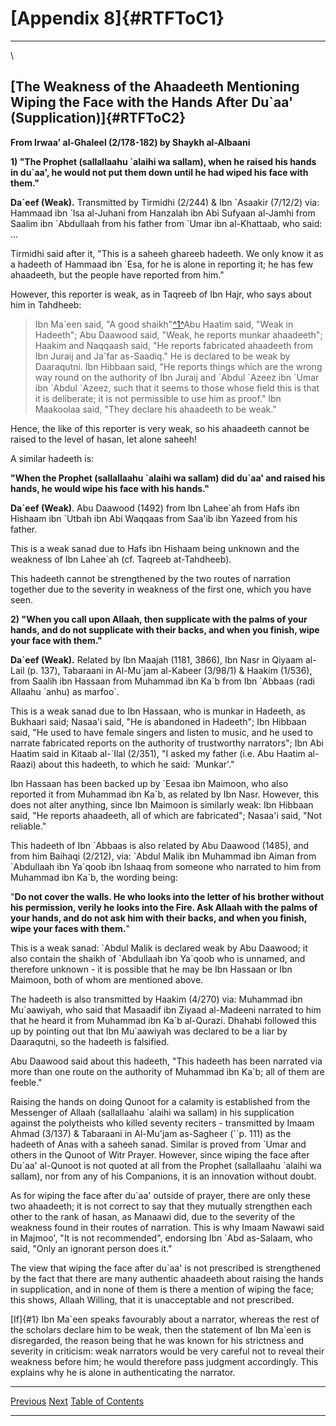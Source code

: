 [Appendix 8]{#RTFToC1}
======================

------------------------------------------------------------------------

\

[The Weakness of the Ahaadeeth Mentioning Wiping the Face with the Hands After Du\`aa\' (Supplication)]{#RTFToC2}
-----------------------------------------------------------------------------------------------------------------

**From Irwaa\' al-Ghaleel (2/178-182) by Shaykh al-Albaani**

**1) \"The Prophet (sallallaahu \`alaihi wa sallam), when he raised his
hands in du\`aa\', he would not put them down until he had wiped his
face with them.\"**

**Da\`eef (Weak).** Transmitted by Tirmidhi (2/244) & Ibn \`Asaakir
(7/12/2) via: Hammaad ibn \`Isa al-Juhani from Hanzalah ibn Abi Sufyaan
al-Jamhi from Saalim ibn \`Abdullaah from his father from \`Umar ibn
al-Khattaab, who said: ...

Tirmidhi said after it, \"This is a saheeh ghareeb hadeeth. We only know
it as a hadeeth of Hammaad ibn \`Esa, for he is alone in reporting it;
he has few ahaadeeth, but the people have reported from him.\"

However, this reporter is weak, as in Taqreeb of Ibn Hajr, who says
about him in Tahdheeb:

> Ibn Ma\`een said, \"A good
> shaikh\"[^1^](/articles/salah/17.8.html#1)Abu Haatim said, \"Weak in
> Hadeeth\"; Abu Daawood said, \"Weak, he reports munkar ahaadeeth\";
> Haakim and Naqqaash said, \"He reports fabricated ahaadeeth from Ibn
> Juraij and Ja\`far as-Saadiq.\" He is declared to be weak by
> Daaraqutni. Ibn Hibbaan said, \"He reports things which are the wrong
> way round on the authority of Ibn Juraij and \`Abdul \`Azeez ibn
> \`Umar ibn \`Abdul \`Azeez, such that it seems to those whose field
> this is that it is deliberate; it is not permissible to use him as
> proof.\" Ibn Maakoolaa said, \"They declare his ahaadeeth to be
> weak.\"

Hence, the like of this reporter is very weak, so his ahaadeeth cannot
be raised to the level of hasan, let alone saheeh!

A similar hadeeth is:

**\"When the Prophet (sallallaahu \`alaihi wa sallam) did du\`aa\' and
raised his hands, he would wipe his face with his hands.\"**

**Da\`eef (Weak)**. Abu Daawood (1492) from Ibn Lahee\`ah from Hafs ibn
Hishaam ibn \`Utbah ibn Abi Waqqaas from Saa\'ib ibn Yazeed from his
father.

This is a weak sanad due to Hafs ibn Hishaam being unknown and the
weakness of Ibn Lahee\`ah (cf. Taqreeb at-Tahdheeb).

This hadeeth cannot be strengthened by the two routes of narration
together due to the severity in weakness of the first one, which you
have seen.

**2) \"When you call upon Allaah, then supplicate with the palms of your
hands, and do not supplicate with their backs, and when you finish, wipe
your face with them.\"**

**Da\`eef (Weak).** Related by Ibn Maajah (1181, 3866), Ibn Nasr in
Qiyaam al-Lail (p. 137), Tabaraani in Al-Mu\`jam al-Kabeer (3/98/1) &
Haakim (1/536), from Saalih ibn Hassaan from Muhammad ibn Ka\`b from Ibn
\`Abbaas (radi Allaahu \`anhu) as marfoo\`.

This is a weak sanad due to Ibn Hassaan, who is munkar in Hadeeth, as
Bukhaari said; Nasaa\'i said, \"He is abandoned in Hadeeth\"; Ibn
Hibbaan said, \"He used to have female singers and listen to music, and
he used to narrate fabricated reports on the authority of trustworthy
narrators\"; Ibn Abi Haatim said in Kitaab al-\`Ilal (2/351), \"I asked
my father (i.e. Abu Haatim al-Raazi) about this hadeeth, to which he
said: \`Munkar\'.\"

Ibn Hassaan has been backed up by \`Eesaa ibn Maimoon, who also reported
it from Muhammad ibn Ka\`b, as related by Ibn Nasr. However, this does
not alter anything, since Ibn Maimoon is similarly weak: Ibn Hibbaan
said, \"He reports ahaadeeth, all of which are fabricated\"; Nasaa\'i
said, \"Not reliable.\"

This hadeeth of Ibn \`Abbaas is also related by Abu Daawood (1485), and
from him Baihaqi (2/212), via: \`Abdul Malik ibn Muhammad ibn Aiman from
\`Abdullaah ibn Ya\`qoob ibn Ishaaq from someone who narrated to him
from Muhammad ibn Ka\`b, the wording being:

\"**Do not cover the walls. He who looks into the letter of his brother
without his permission, verily he looks into the Fire. Ask Allaah with
the palms of your hands, and do not ask him with their backs, and when
you finish, wipe your faces with them.**\"

This is a weak sanad: \`Abdul Malik is declared weak by Abu Daawood; it
also contain the shaikh of \`Abdullaah ibn Ya\`qoob who is unnamed, and
therefore unknown - it is possible that he may be Ibn Hassaan or Ibn
Maimoon, both of whom are mentioned above.

The hadeeth is also transmitted by Haakim (4/270) via: Muhammad ibn
Mu\`aawiyah, who said that Masaadif ibn Ziyaad al-Madeeni narrated to
him that he heard it from Muhammad ibn Ka\`b al-Qurazi. Dhahabi followed
this up by pointing out that Ibn Mu\`aawiyah was declared to be a liar
by Daaraqutni, so the hadeeth is falsified.

Abu Daawood said about this hadeeth, \"This hadeeth has been narrated
via more than one route on the authority of Muhammad ibn Ka\`b; all of
them are feeble.\"

Raising the hands on doing Qunoot for a calamity is established from the
Messenger of Allaah (sallallaahu \`alaihi wa sallam) in his supplication
against the polytheists who killed seventy reciters - transmitted by
Imaam Ahmad (3/137) & Tabaraani in Al-Mu\'jam as-Sagheer (``p. 111) as
the hadeeth of Anas with a saheeh sanad. Similar is proved from \`Umar
and others in the Qunoot of Witr Prayer. However, since wiping the face
after Du\`aa\' al-Qunoot is not quoted at all from the Prophet
(sallallaahu \`alaihi wa sallam), nor from any of his Companions, it is
an innovation without doubt.

As for wiping the face after du\`aa\' outside of prayer, there are only
these two ahaadeeth; it is not correct to say that they mutually
strengthen each other to the rank of hasan, as Manaawi did, due to the
severity of the weakness found in their routes of narration. This is why
Imaam Nawawi said in Majmoo\', \"It is not recommended\", endorsing Ibn
\`Abd as-Salaam, who said, \"Only an ignorant person does it.\"

The view that wiping the face after du\`aa\' is not prescribed is
strengthened by the fact that there are many authentic ahaadeeth about
raising the hands in supplication, and in none of them is there a
mention of wiping the face; this shows, Allaah Willing, that it is
unacceptable and not prescribed.

[If]{#1} Ibn Ma\`een speaks favourably about a narrator, whereas the
rest of the scholars declare him to be weak, then the statement of Ibn
Ma\`een is disregarded, the reason being that he was known for his
strictness and severity in criticism: weak narrators would be very
careful not to reveal their weakness before him; he would therefore pass
judgment accordingly. This explains why he is alone in authenticating
the narrator.

  --------------------------------------- --------------------------------- -----------------------------------------------
  [Previous](/articles/salah/17.7.html)   [Next](/articles/salah/18.html)   [Table of Contents](/articles/salah/toc.html)
  --------------------------------------- --------------------------------- -----------------------------------------------


